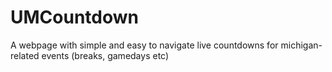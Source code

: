 # UMCountdown
A webpage with simple and easy to navigate live countdowns for michigan-related events (breaks, gamedays etc)

